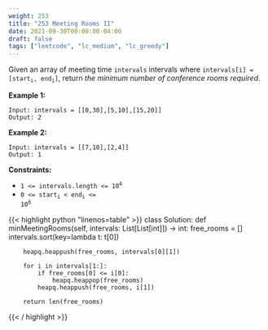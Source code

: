 ```yaml
---
weight: 253
title: "253 Meeting Rooms II"
date: 2021-09-30T00:00:00-04:00
draft: false
tags: ["leetcode", "lc_medium", "lc_greedy"]
---
```


Given an array of meeting time `intervals` intervals where <code>intervals[i] = [start<sub>i</sub>, end<sub>i</sub>]</code>, return _the minimum number of conference rooms required_.

**Example 1:**
```
Input: intervals = [[0,30],[5,10],[15,20]]
Output: 2
```

**Example 2:**
```
Input: intervals = [[7,10],[2,4]]
Output: 1
```

**Constraints:**
- <code>1 <= intervals.length <= 10<sup>4</sup></code>
- <code>0 <= start<sub>i</sub> < end<sub>i</sub> <= 10<sup>6</sup></code>

<div class="tabs"></div>
<div class="tab-content">
<div id="python" class="lang">
{{< highlight python "linenos=table" >}}
class Solution:
    def minMeetingRooms(self, intervals: List[List[int]]) -> int:
        free_rooms = []
        intervals.sort(key=lambda t: t[0])
        
        heapq.heappush(free_rooms, intervals[0][1])
        
        for i in intervals[1:]:
            if free_rooms[0] <= i[0]:
                heapq.heappop(free_rooms)
            heapq.heappush(free_rooms, i[1])

        return len(free_rooms)
{{< / highlight >}}
</div>
</div>

